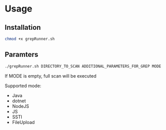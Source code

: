 # Usage

## Installation

```bash
chmod +x grepRunner.sh
```
## Paramters

```bash
./grepRunner.sh DIRECTORY_TO_SCAN ADDITIONAL_PARAMETERS_FOR_GREP MODE
```
If MODE is empty, full scan will be executed

Supported mode:
- Java
- dotnet
- NodeJS
- JS
- SSTI
- FileUpload

